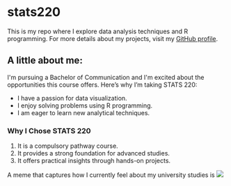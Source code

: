 # stats220

This is my repo where I explore data analysis techniques and R programming. For more details about my projects, visit my [GitHub profile](https://github.com/annafergusson/stats220).

## A little about me:

I'm pursuing a Bachelor of Communication and I'm excited about the opportunities this course offers. Here’s why I’m taking STATS 220:

- I have a passion for data visualization.
- I enjoy solving problems using R programming.
- I am eager to learn new analytical techniques.

### Why I Chose STATS 220

1. It is a compulsory pathway course.
2. It provides a strong foundation for advanced studies.
3. It offers practical insights through hands-on projects.

A meme that captures how I currently feel about my university studies is ![](https://media.giphy.com/media/26AHqZycSplGWWPAI/giphy.gif)
